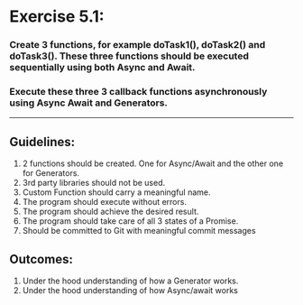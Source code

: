 # Exercise 5.1:

### Create 3 functions, for example doTask1(), doTask2() and doTask3(). These three functions should be executed sequentially using both Async and Await.

### Execute these three 3 callback functions asynchronously using Async Await and Generators.

---

## Guidelines:

1. 2 functions should be created. One for Async/Await and the other one for Generators.
2. 3rd party libraries should not be used.
3. Custom Function should carry a meaningful name.
4. The program should execute without errors.
5. The program should achieve the desired result.
6. The program should take care of all 3 states of a Promise.
7. Should be committed to Git with meaningful commit messages

## Outcomes:

1. Under the hood understanding of how a Generator works.
2. Under the hood understanding of how Async/await works
